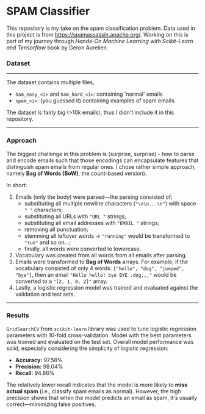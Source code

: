 # SPAM Classifier

This repository is my take on the spam classification problem. Data used in this project is
from https://spamassassin.apache.org/. Working on this is part of my journey through <i>Hands-On Machine Learning with Scikit-Learn
and Tensorflow</i> book by Geron Aurelien.

### Dataset

______________________________________________________________________

The dataset contains multiple files,

- `ham_easy_<i>` and `ham_hard_<i>`: containing 'normal' emails
- `spam_<i>`: (you guessed it) containing examples of spam emails.

The dataset is fairly big (>10k emails), thus I didn't include it
in this repository.

______________________________________________________________________

### Approach

The biggest challenge in this problem is (surprise, surprise) - how to parse and encode emails such that those encodings
can encapsulate features that distinguish spam emails from regular ones. I chose rather simple approach, namely <b>Bag of Words (BoW)</b>, the count-based version).

In short:

1. Emails (only the body) were parsed—the parsing consisted of:
   - substituting all multiple newline characters (`"\n\n...\n"`) with space `" "` characters;
   - substituting all URLs with `"URL "` strings;
   - substituting all email addresses with `"EMAIL "` strings;
   - removing all punctuation;
   - stemming all leftover words → `"running"` would be transformed to `"run"` and so on...;
   - finally, all words were converted to lowercase.
2. Vocabulary was created from all words from all emails after parsing.
3. Emails were transformed to <b>Bag of Words</b> arrays. For example, if the vocabulary consisted of only 4 words:
   `["hello", "dog", "jumped", "bye"]`, then an email `"Hello hello! bye BYE .dog,,,"` would be converted to a `"[2, 1, 0, 2]"` array.
4. Lastly, a logistic regression model was trained and evaluated against the validation and test sets.

______________________________________________________________________

### Results

`GridSearchCV` from `scikit-learn` library was used to tune logistic regression parameters with 10-fold cross-validation. Model with the best
parameters was trained and evaluated on the test set. Overall model performance was solid, especially considering the simplicity of logistic regression:

- <b>Accuracy:</b> 97.58%
- <b>Precision:</b> 98.04%
- <b>Recall:</b> 94.86%

The relatively lower recall indicates that the model is more likely to **miss actual spam** (i.e., classify spam emails as normal).
However, the high precision shows that when the model predicts an email as spam, it's usually correct—minimizing false positives.
